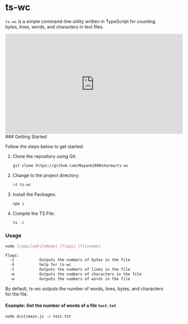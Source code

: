 # ts-wc
`ts-wc` is a simple command-line utility written in TypeScript for counting bytes, lines, words, and characters in text files.

<iframe width="560" height="315" src="https://www.youtube.com/embed/2y0_vXo7R7c" frameborder="0" allowfullscreen></iframe>
### Getting Started

Follow the steps below to get started:

1. Clone the repository using Git:

   ```bash
   git clone https://github.com/Mayank2808sharma/ts-wc
   ```
2. Change to the project directory:

   ```bash
   cd ts-wc
   ```
3. Install the Packages:

   ```bash
   npm i
   ```
4. Compile the TS File:

   ```bash
   ts -b
   ```
### Usage
```bash
node [compiledFileName] [flags] [filename]

Flags:
  -c           Outputs the numbers of bytes in the file
  -h           help for ts-wc
  -l           Outputs the numbers of lines in the file
  -m           Outputs the numbers of characters in the file
  -w           Outputs the numbers of words in the file
```
By default, ts-wc outputs the number of words, lines, bytes, and characters for the file.

#### Example: Get the number of words of a file `test.txt`

```bash
node dist/main.js -w test.txt
```
